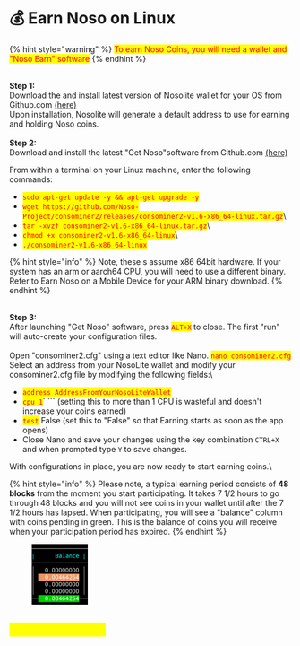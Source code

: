 # 💰 Earn Noso on Linux

{% hint style="warning" %}
<mark style="color:red;">To earn Noso Coins, you will need a wallet and "Noso Earn" software</mark>
{% endhint %}

\
**Step 1:**\
Download the and install latest version of Nosolite wallet for your OS from Github.com [(here)](https://github.com/Noso-Project/NosoLite/releases)\
Upon installation, Nosolite will generate a default address to use for earning and holding Noso coins.\
\
**Step 2:**\
Download and install the latest "Get Noso"software from Github.com [(here)](https://github.com/Noso-Project/consominer2/releases)

From within a terminal on your Linux machine, enter the following commands:

* <mark style="color:red;">`sudo apt-get update -y && apt-get upgrade -y`</mark>
* <mark style="color:red;">`wget https://github.com/Noso-Project/consominer2/releases/consominer2-v1.6-x86_64-linux.tar.gz`</mark>\ <mark style="color:red;"></mark>
* <mark style="color:red;">`tar -xvzf consominer2-v1.6-x86_64-linux.tar.gz`</mark>\ <mark style="color:red;"></mark>
* <mark style="color:red;">`chmod +x consominer2-v1.6-x86_64-linux`</mark>\ <mark style="color:red;"></mark>
* <mark style="color:red;">`./consominer2-v1.6-x86_64-linux`</mark>

{% hint style="info" %}
Note, these s assume x86 64bit hardware. If your system has an arm or aarch64 CPU, you will need to use a different binary. Refer to Earn Noso on a Mobile Device for your ARM binary download.
{% endhint %}

\
**Step 3:**\
After launching "Get Noso" software, press <mark style="color:red;">`ALT+X`</mark> to close. The first "run" will auto-create your configuration files.\
\
Open "consominer2.cfg" using a text editor like Nano. <mark style="color:red;">`nano consominer2.cfg`</mark>\
Select an address from your NosoLite wallet and modify your consominer2.cfg file by modifying the following fields:\


* <mark style="color:red;">`address AddressFromYourNosoLiteWallet`</mark>
* <mark style="color:red;">`cpu 1`</mark>` ``` (setting this to more than 1 CPU is wasteful and doesn't increase your coins earned)
* <mark style="color:red;">`test`</mark> False (set this to "False" so that Earning starts as soon as the app opens)
* Close Nano and save your changes using the key combination `CTRL+X` and when prompted type `Y` to save changes.

With configurations in place, you are now ready to start earning coins.\


{% hint style="info" %}
Please note, a typical earning period consists of **48 blocks** from the moment you start participating. It takes 7 1/2 hours to go through 48 blocks and you will not see coins in your wallet until after the 7 1/2 hours has lapsed. When participating, you will see a "balance" column with coins pending in green. This is the balance of coins you will receive when your participation period has expired.
{% endhint %}

<figure><img src="../.gitbook/assets/image.png" alt=""><figcaption></figcaption></figure>

## <mark style="color:yellow;">Happy Earning!!!</mark>
